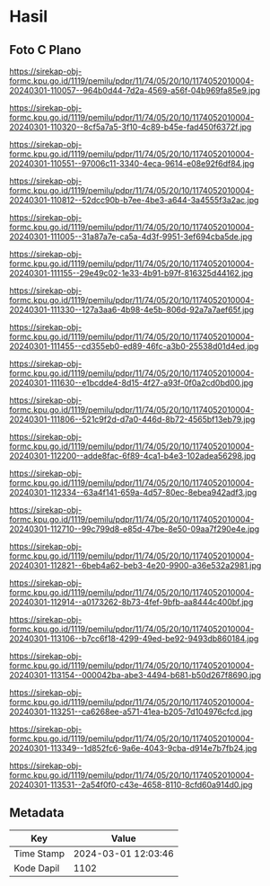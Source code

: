 # Hasil

## Foto C Plano

https://sirekap-obj-formc.kpu.go.id/1119/pemilu/pdpr/11/74/05/20/10/1174052010004-20240301-110057--964b0d44-7d2a-4569-a56f-04b969fa85e9.jpg

https://sirekap-obj-formc.kpu.go.id/1119/pemilu/pdpr/11/74/05/20/10/1174052010004-20240301-110320--8cf5a7a5-3f10-4c89-b45e-fad450f6372f.jpg

https://sirekap-obj-formc.kpu.go.id/1119/pemilu/pdpr/11/74/05/20/10/1174052010004-20240301-110551--97006c11-3340-4eca-9614-e08e92f6df84.jpg

https://sirekap-obj-formc.kpu.go.id/1119/pemilu/pdpr/11/74/05/20/10/1174052010004-20240301-110812--52dcc90b-b7ee-4be3-a644-3a4555f3a2ac.jpg

https://sirekap-obj-formc.kpu.go.id/1119/pemilu/pdpr/11/74/05/20/10/1174052010004-20240301-111005--31a87a7e-ca5a-4d3f-9951-3ef694cba5de.jpg

https://sirekap-obj-formc.kpu.go.id/1119/pemilu/pdpr/11/74/05/20/10/1174052010004-20240301-111155--29e49c02-1e33-4b91-b97f-816325d44162.jpg

https://sirekap-obj-formc.kpu.go.id/1119/pemilu/pdpr/11/74/05/20/10/1174052010004-20240301-111330--127a3aa6-4b98-4e5b-806d-92a7a7aef65f.jpg

https://sirekap-obj-formc.kpu.go.id/1119/pemilu/pdpr/11/74/05/20/10/1174052010004-20240301-111455--cd355eb0-ed89-46fc-a3b0-25538d01d4ed.jpg

https://sirekap-obj-formc.kpu.go.id/1119/pemilu/pdpr/11/74/05/20/10/1174052010004-20240301-111630--e1bcdde4-8d15-4f27-a93f-0f0a2cd0bd00.jpg

https://sirekap-obj-formc.kpu.go.id/1119/pemilu/pdpr/11/74/05/20/10/1174052010004-20240301-111806--521c9f2d-d7a0-446d-8b72-4565bf13eb79.jpg

https://sirekap-obj-formc.kpu.go.id/1119/pemilu/pdpr/11/74/05/20/10/1174052010004-20240301-112200--adde8fac-6f89-4ca1-b4e3-102adea56298.jpg

https://sirekap-obj-formc.kpu.go.id/1119/pemilu/pdpr/11/74/05/20/10/1174052010004-20240301-112334--63a4f141-659a-4d57-80ec-8ebea942adf3.jpg

https://sirekap-obj-formc.kpu.go.id/1119/pemilu/pdpr/11/74/05/20/10/1174052010004-20240301-112710--99c799d8-e85d-47be-8e50-09aa7f290e4e.jpg

https://sirekap-obj-formc.kpu.go.id/1119/pemilu/pdpr/11/74/05/20/10/1174052010004-20240301-112821--6beb4a62-beb3-4e20-9900-a36e532a2981.jpg

https://sirekap-obj-formc.kpu.go.id/1119/pemilu/pdpr/11/74/05/20/10/1174052010004-20240301-112914--a0173262-8b73-4fef-9bfb-aa8444c400bf.jpg

https://sirekap-obj-formc.kpu.go.id/1119/pemilu/pdpr/11/74/05/20/10/1174052010004-20240301-113106--b7cc6f18-4299-49ed-be92-9493db860184.jpg

https://sirekap-obj-formc.kpu.go.id/1119/pemilu/pdpr/11/74/05/20/10/1174052010004-20240301-113154--000042ba-abe3-4494-b681-b50d267f8690.jpg

https://sirekap-obj-formc.kpu.go.id/1119/pemilu/pdpr/11/74/05/20/10/1174052010004-20240301-113251--ca6268ee-a571-41ea-b205-7d104976cfcd.jpg

https://sirekap-obj-formc.kpu.go.id/1119/pemilu/pdpr/11/74/05/20/10/1174052010004-20240301-113349--1d852fc6-9a6e-4043-9cba-d914e7b7fb24.jpg

https://sirekap-obj-formc.kpu.go.id/1119/pemilu/pdpr/11/74/05/20/10/1174052010004-20240301-113531--2a54f0f0-c43e-4658-8110-8cfd60a914d0.jpg


## Metadata

| Key        | Value               |
| ---------- | ------------------- |
| Time Stamp | 2024-03-01 12:03:46 |
| Kode Dapil | 1102                |




